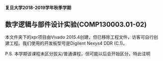 #### 复旦大学2018-2019学年秋季学期

## 数字逻辑与部件设计实验(COMP130003.01-02)

本文件夹下的xpr项目由Vivado 2015.4创建，但已移除工程文件，访客可自行创建工程。我们使用的开发板型号是Digilent Nexys4 DDR (C.1)。

P.S. 本学期该课程未区分拔尖/普通课程，但可能以后会开始区分，特此注明